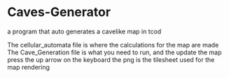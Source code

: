 # Caves-Generator
a program that auto generates a cavelike map in tcod

The cellular_automata file is where the calculations for the map are made
The Cave_Generation file is what you need to run, and the update the map press the up arrow on the keyboard
the png is the tilesheet used for the map rendering
